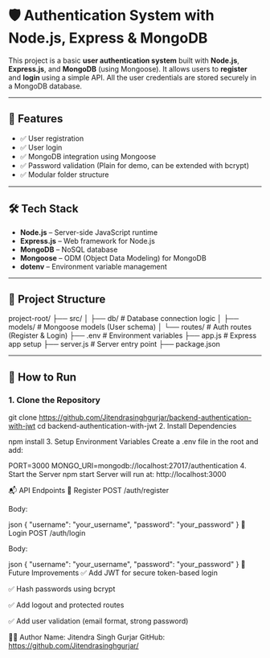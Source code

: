 # 🛡️ Authentication System with Node.js, Express & MongoDB

This project is a basic **user authentication system** built with **Node.js**, **Express.js**, and **MongoDB** (using Mongoose). It allows users to **register** and **login** using a simple API. All the user credentials are stored securely in a MongoDB database.

---

## 📂 Features

- ✅ User registration  
- ✅ User login  
- ✅ MongoDB integration using Mongoose  
- ✅ Password validation (Plain for demo, can be extended with bcrypt)  
- ✅ Modular folder structure  

---

## 🛠️ Tech Stack

- **Node.js** – Server-side JavaScript runtime  
- **Express.js** – Web framework for Node.js  
- **MongoDB** – NoSQL database  
- **Mongoose** – ODM (Object Data Modeling) for MongoDB  
- **dotenv** – Environment variable management  

---

## 📁 Project Structure

project-root/
├── src/
│ ├── db/ # Database connection logic
│ ├── models/ # Mongoose models (User schema)
│ └── routes/ # Auth routes (Register & Login)
├── .env # Environment variables
├── app.js # Express app setup
├── server.js # Server entry point
├── package.json



---

## 🚀 How to Run

### 1. Clone the Repository
git clone https://github.com/Jitendrasinghgurjar/backend-authentication-with-jwt
cd backend-authentication-with-jwt
2. Install Dependencies

npm install
3. Setup Environment Variables
Create a .env file in the root and add:


PORT=3000
MONGO_URI=mongodb://localhost:27017/authentication
4. Start the Server
npm start
Server will run at: http://localhost:3000

📬 API Endpoints
📌 Register
POST /auth/register

Body:

json
{
  "username": "your_username",
  "password": "your_password"
}
📌 Login
POST /auth/login

Body:

json
{
  "username": "your_username",
  "password": "your_password"
}
🧠 Future Improvements
✅ Add JWT for secure token-based login

✅ Hash passwords using bcrypt

✅ Add logout and protected routes

✅ Add user validation (email format, strong password)

👨‍💻 Author
Name: Jitendra Singh Gurjar
GitHub: https://github.com/Jitendrasinghgurjar/


